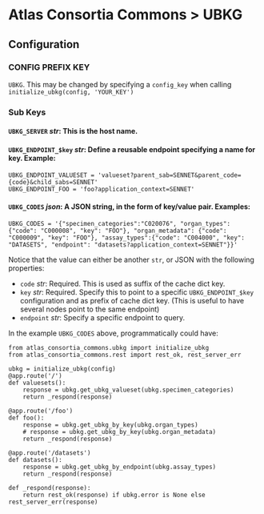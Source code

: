 # Atlas Consortia Commons > UBKG

## Configuration

### CONFIG PREFIX KEY
`UBKG`. This may be changed by specifying a `config_key` when calling `initialize_ubkg(config, 'YOUR_KEY')`

### Sub Keys
#### `UBKG_SERVER` *str*: This is the host name.
#### `UBKG_ENDPOINT_$key` *str*: Define a reusable endpoint specifying a name for key. Example:
```
UBKG_ENDPOINT_VALUESET = 'valueset?parent_sab=SENNET&parent_code={code}&child_sabs=SENNET'
UBKG_ENDPOINT_FOO = 'foo?application_context=SENNET'
```
#### `UBKG_CODES` *json*: A JSON string, in the form of key/value pair. Examples:
```
UBKG_CODES = '{"specimen_categories":"C020076", "organ_types": {"code": "C000008", "key": "FOO"}, "organ_metadata": {"code": "C000009", "key": "FOO"}, "assay_types":{"code": "C004000", "key": "DATASETS", "endpoint": "datasets?application_context=SENNET"}}'
```
Notice that the value can either be another `str`, or JSON with the following properties:
- `code` *str*: Required. This is used as suffix of the cache dict key.
- `key` *str*: Required. Specify this to point to a specific `UBKG_ENDPOINT_$key` configuration and as prefix of cache dict key. (This is useful to have several nodes point to the same endpoint)
- `endpoint` *str*: Specify a specific endpoint to query. 

In the example `UBKG_CODES` above, programmatically could have:
```
from atlas_consortia_commons.ubkg import initialize_ubkg
from atlas_consortia_commons.rest import rest_ok, rest_server_err

ubkg = initialize_ubkg(config)
@app.route('/')
def valuesets():
    response = ubkg.get_ubkg_valueset(ubkg.specimen_categories)
    return _respond(response)
    
@app.route('/foo')
def foo():
    response = ubkg.get_ubkg_by_key(ubkg.organ_types)
    # response = ubkg.get_ubkg_by_key(ubkg.organ_metadata)
    return _respond(response)
 
@app.route('/datasets')
def datasets():
    response = ubkg.get_ubkg_by_endpoint(ubkg.assay_types)
    return _respond(response)

def _respond(response):
    return rest_ok(response) if ubkg.error is None else rest_server_err(response) 
```